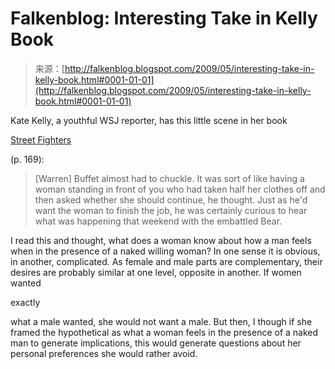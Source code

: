 <!--yml
category: 未分类
date: 2024-05-12 22:00:28
-->

# Falkenblog: Interesting Take in Kelly Book

> 来源：[http://falkenblog.blogspot.com/2009/05/interesting-take-in-kelly-book.html#0001-01-01](http://falkenblog.blogspot.com/2009/05/interesting-take-in-kelly-book.html#0001-01-01)

Kate Kelly, a youthful WSJ reporter, has this little scene in her book

[Street Fighters](http://www.amazon.com/Street-Fighters-Hours-Stearns-Toughest/dp/1591842735/ref=sr_1_1?ie=UTF8&s=books&qid=1243130870&sr=1-1)

(p. 169):

> [Warren] Buffet almost had to chuckle. It was sort of like having a woman standing in front of you who had taken half her clothes off and then asked whether she should continue, he thought. Just as he'd want the woman to finish the job, he was certainly curious to hear what was happening that weekend with the embattled Bear.

I read this and thought, what does a woman know about how a man feels when in the presence of a naked willing woman? In one sense it is obvious, in another, complicated. As female and male parts are complementary, their desires are probably similar at one level, opposite in another. If women wanted

exactly

what a male wanted, she would not want a male. But then, I though if she framed the hypothetical as what a woman feels in the presence of a naked man to generate implications, this would generate questions about her personal preferences she would rather avoid.